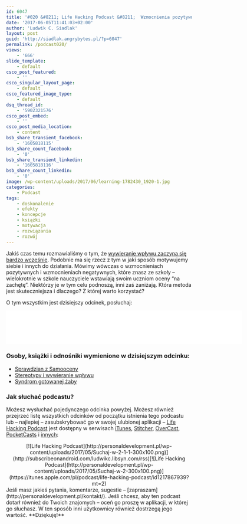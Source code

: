 ```yaml
---
id: 6047
title: '#020 &#8211; Life Hacking Podcast &#8211;  Wzmocnienia pozytywne vs. wzmocnienia negatywne'
date: '2017-06-05T11:41:03+02:00'
author: 'Ludwik C. Siadlak'
layout: post
guid: 'http://siadlak.angrybytes.pl/?p=6047'
permalink: /podcast020/
views:
    - '666'
slide_template:
    - default
csco_post_featured:
    - ''
csco_singular_layout_page:
    - default
csco_featured_image_type:
    - default
dsq_thread_id:
    - '5902321576'
csco_post_embed:
    - ''
csco_post_media_location:
    - content
bsb_share_transient_facebook:
    - '1605818115'
bsb_share_count_facebook:
    - '0'
bsb_share_transient_linkedin:
    - '1605818116'
bsb_share_count_linkedin:
    - '0'
image: /wp-content/uploads/2017/06/learning-1782430_1920-1.jpg
categories:
    - Podcast
tags:
    - doskonalenie
    - efekty
    - koncepcje
    - książki
    - motywacja
    - rozwiązania
    - rozwój
---
```


Jakiś czas temu rozmawialiśmy o tym, że [wywieranie wpływu zaczyna się bardzo wcześnie](http://personaldevelopment.pl/podcast014/). Podobnie ma się rzecz z tym w jaki sposób motywujemy siebie i innych do działania. Mówimy wówczas o wzmocnieniach pozytywnych i wzmocnieniach negatywnych, które znasz ze szkoły – wielokrotnie w szkole nauczyciele wstawiają swoim uczniom oceny “na zachętę”. Niektórzy je w tym celu podnoszą, inni zaś zaniżają. Która metoda jest skuteczniejsza i dlaczego? Z której warto korzystać?

O tym wszystkim jest dzisiejszy odcinek, posłuchaj:

<iframe allowfullscreen="" height="90" loading="lazy" mozallowfullscreen="" msallowfullscreen="" oallowfullscreen="" scrolling="no" src="//html5-player.libsyn.com/embed/episode/id/5412446/height/90/width/640/theme/custom/autonext/no/thumbnail/yes/autoplay/no/preload/no/no_addthis/no/direction/backward/render-playlist/no/custom-color/335da9/" style="border: none" webkitallowfullscreen="" width="640"></iframe>

### Osoby, książki i odnośniki wymienione w dzisiejszym odcinku:

- [Sprawdzian z Samooceny](http://personaldevelopment.pl/podcast018/)
- [Stereotypy i wywieranie wpływu](http://personaldevelopment.pl/podcast014/)
- [Syndrom gotowanej żaby](http://personaldevelopment.pl/podcast019/)

### Jak słuchać podcastu?

Możesz wysłuchać pojedynczego odcinka powyżej. Możesz również przejrzeć listę wszystkich odcinków od początku istnienia tego podcastu lub – najlepiej – zasubskrybować go w swojej ulubionej aplikacji – [Life Hacking Podcast](http://personaldevelopment.pl/podcast/) jest dostępny w serwisach [iTunes](https://itunes.apple.com/pl/podcast/life-hacking-podcast/id1217867939?mt=2), [Stitcher](http://app.stitcher.com/browse/feed/134392/details), [OverCast](https://overcast.fm/itunes1217867939/life-hacking-podcast), [PocketCasts](http://subscribeonandroid.com/ludwikc.libsyn.com/rss) i [innych](http://subscribeonandroid.com/ludwikc.libsyn.com/rss):

<div style="text-align: center;">[![Life Hacking Podcast](http://personaldevelopment.pl/wp-content/uploads/2017/05/Suchaj-w-2-1-1-300x100.png)](http://subscribeonandroid.com/ludwikc.libsyn.com/rss)[![Life Hacking Podcast](http://personaldevelopment.pl/wp-content/uploads/2017/05/Suchaj-w-2-300x100.png)](https://itunes.apple.com/pl/podcast/life-hacking-podcast/id1217867939?mt=2)

</div>Jeśli masz jakieś pytania, komentarze, sugestie – [zapraszam](http://personaldevelopment.pl/kontakt/). Jeśli chcesz, aby ten podcast dotarł również do Twoich znajomych – oceń go proszę w aplikacji, w której go słuchasz. W ten sposób inni użytkownicy również dostrzegą jego wartość. **Dziękuję!**